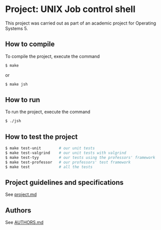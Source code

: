 # Project: UNIX Job control shell

This project was carried out as part of an academic project for Operating Systems 5.

## How to compile

To compile the project, execute the command

```sh
$ make
```

or

```sh
$ make jsh
```

## How to run

To run the project, execute the command

```sh
$ ./jsh
```

## How to test the project

```sh
$ make test-unit        # our unit tests
$ make test-valgrind    # our unit tests with valgrind
$ make test-tyy         # our tests using the professors' framework
$ make test-professor   # our professors' test framework
$ make test             # all the tests
```

## Project guidelines and specifications

See [project.md](./project.md)

## Authors

See [AUTHORS.md](./AUTHORS.md)
